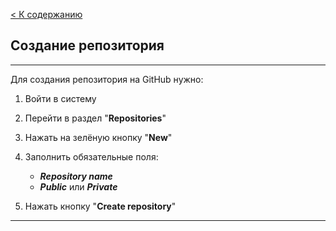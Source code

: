 [< К содержанию](./readme.md)

## Создание репозитория

---

Для создания репозитория на GitHub нужно:
1. Войти в систему

2. Перейти в раздел "**Repositories**"

3. Нажать на зелёную кнопку "**New**"

4. Заполнить обязательные поля:
 
    * ***Repository name***
    * ***Public*** или ***Private***
    
5. Нажать кнопку "**Create repository**"

---